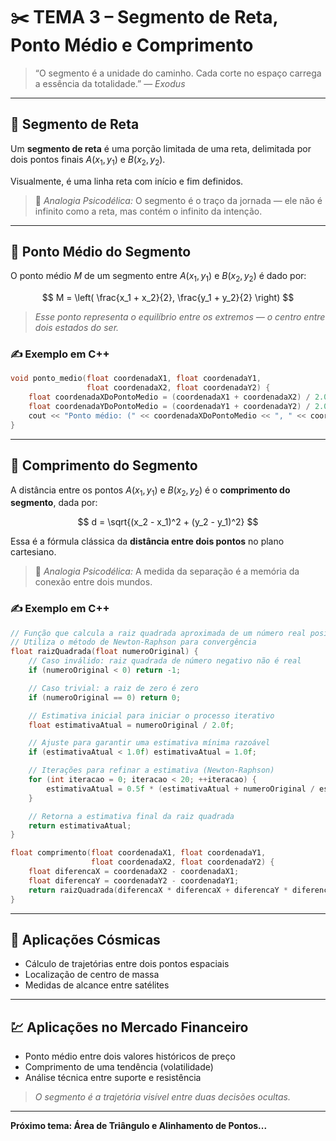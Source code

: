 # ✂️ TEMA 3 – Segmento de Reta, Ponto Médio e Comprimento

> “O segmento é a unidade do caminho. Cada corte no espaço carrega a essência da totalidade.” — *Exodus*

---

## 📌 Segmento de Reta

Um **segmento de reta** é uma porção limitada de uma reta, delimitada por dois pontos finais $A(x_1, y_1)$ e $B(x_2, y_2)$.

Visualmente, é uma linha reta com início e fim definidos.

> 💭 *Analogia Psicodélica:* O segmento é o traço da jornada — ele não é infinito como a reta, mas contém o infinito da intenção.

---

## 🧮 Ponto Médio do Segmento

O ponto médio $M$ de um segmento entre $A(x_1, y_1)$ e $B(x_2, y_2)$ é dado por:

$$
M = \left( \frac{x_1 + x_2}{2}, \frac{y_1 + y_2}{2} \right)
$$

> *Esse ponto representa o equilíbrio entre os extremos — o centro entre dois estados do ser.*

### ✍️ Exemplo em C++

```cpp
void ponto_medio(float coordenadaX1, float coordenadaY1,
                 float coordenadaX2, float coordenadaY2) {
    float coordenadaXDoPontoMedio = (coordenadaX1 + coordenadaX2) / 2.0;
    float coordenadaYDoPontoMedio = (coordenadaY1 + coordenadaY2) / 2.0;
    cout << "Ponto médio: (" << coordenadaXDoPontoMedio << ", " << coordenadaYDoPontoMedio << ")" << endl;
}
```

---

## 📏 Comprimento do Segmento

A distância entre os pontos $A(x_1, y_1)$ e $B(x_2, y_2)$ é o **comprimento do segmento**, dada por:

$$
d = \sqrt{(x_2 - x_1)^2 + (y_2 - y_1)^2}
$$

Essa é a fórmula clássica da **distância entre dois pontos** no plano cartesiano.

> 💭 *Analogia Psicodélica:* A medida da separação é a memória da conexão entre dois mundos.

### ✍️ Exemplo em C++

```cpp
// Função que calcula a raiz quadrada aproximada de um número real positivo
// Utiliza o método de Newton-Raphson para convergência
float raizQuadrada(float numeroOriginal) {
    // Caso inválido: raiz quadrada de número negativo não é real
    if (numeroOriginal < 0) return -1;

    // Caso trivial: a raiz de zero é zero
    if (numeroOriginal == 0) return 0;

    // Estimativa inicial para iniciar o processo iterativo
    float estimativaAtual = numeroOriginal / 2.0f;

    // Ajuste para garantir uma estimativa mínima razoável
    if (estimativaAtual < 1.0f) estimativaAtual = 1.0f;

    // Iterações para refinar a estimativa (Newton-Raphson)
    for (int iteracao = 0; iteracao < 20; ++iteracao) {
        estimativaAtual = 0.5f * (estimativaAtual + numeroOriginal / estimativaAtual);
    }

    // Retorna a estimativa final da raiz quadrada
    return estimativaAtual;
}

float comprimento(float coordenadaX1, float coordenadaY1,
                  float coordenadaX2, float coordenadaY2) {
    float diferencaX = coordenadaX2 - coordenadaX1;
    float diferencaY = coordenadaY2 - coordenadaY1;
    return raizQuadrada(diferencaX * diferencaX + diferencaY * diferencaY);
}
```

---

## 🌌 Aplicações Cósmicas

* Cálculo de trajetórias entre dois pontos espaciais
* Localização de centro de massa
* Medidas de alcance entre satélites

---

## 💹 Aplicações no Mercado Financeiro

* Ponto médio entre dois valores históricos de preço
* Comprimento de uma tendência (volatilidade)
* Análise técnica entre suporte e resistência

> *O segmento é a trajetória visível entre duas decisões ocultas.*

---

**Próximo tema: Área de Triângulo e Alinhamento de Pontos...**
